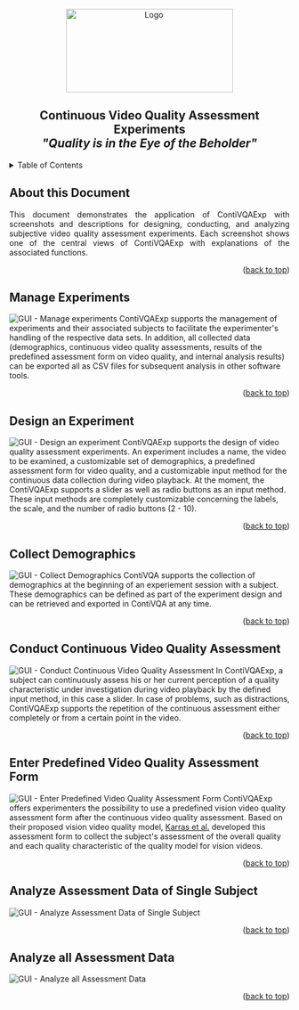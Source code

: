 <!-- PROJECT LOGO -->
<br />
<div align="center">
  <a href="https://github.com/okarras/ContiVQAExp">
    <img src="../src/img/logo.svg" alt="Logo" width="300" height="150">
  </a>

<h2 align="center">Continuous Video Quality Assessment Experiments<br/>
<i>"Quality is in the Eye of the Beholder"</i></h2>
</div>

<!-- TABLE OF CONTENTS -->
<details>
  <summary>Table of Contents</summary>
  <ol>
    <li><a href="#about-this-document">About this Document</a></li>
    <li><a href="#manage-experiments">Manage Experiments</a></li>
    <li><a href="#design-an-experiment">Design an Experiment</a></li>
    <li><a href="#collect-demographics">Collect Demographics</a></li>
    <li><a href="#conduct-continuous-video-quality-assessment">Conduct Continuous Video Quality Assessment</a></li>
    <li><a href="#enter-predefined-video-quality-assessment-form">Enter Predefined Video Quality Assessment Form</a></li>
    <li><a href="#analyze-assessment-data-of-single-subject">Analyze Assessment Data of Single Subject</a></li>
    <li><a href="#analyze-all-assessment-data">Analyze all Assessment Data</a></li>
  </ol>
</details>

<!-- ABOUT THIS DOCUMENT -->
## About this Document
<p align="justify">
    This document demonstrates the application of ContiVQAExp with screenshots and descriptions for designing, conducting, and analyzing subjective video quality assessment experiments. Each screenshot shows one of the central views of ContiVQAExp with explanations of the associated functions.
</p>

<p align="right">(<a href="#top">back to top</a>)</p>

<!-- MANAGE EXPERIMENTS -->
## Manage Experiments
![GUI - Manage experiments](01_manage_experiments.png)
ContiVQAExp supports the management of experiments and their associated subjects to facilitate the experimenter's handling of the respective data sets. In addition, all collected data (demographics, continuous video quality assessments, results of the predefined assessment form on video quality, and internal analysis results) can be exported all as CSV files for subsequent analysis in other software tools.

<p align="right">(<a href="#top">back to top</a>)</p>

<!-- DESIGN EXPERIMENT -->
## Design an Experiment
![GUI - Design an experiment](02_design_experiment.png)
ContiVQAExp supports the design of video quality assessment experiments. An experiment includes a name, the video to be examined, a customizable set of demographics, a predefined assessment form for video quality, and a customizable input method for the continuous data collection during video playback. At the moment, the ContiVQAExp supports a slider as well as radio buttons as an input method. These input methods are completely customizable concerning the labels, the scale, and the number of radio buttons (2 - 10).

<p align="right">(<a href="#top">back to top</a>)</p>

<!-- COLLECT DEMOGRAPHICS -->
## Collect Demographics
![GUI - Collect Demographics](03_collect_demographics.png)
ContiVQA supports the collection of demographics at the beginning of an experiement session with a subject. These demographics can be defined as part of the experiment design and can be retrieved and exported in ContiVQA at any time.

<p align="right">(<a href="#top">back to top</a>)</p>

<!-- CONDUCT EXPERIMENT -->
## Conduct Continuous Video Quality Assessment
![GUI - Conduct Continuous Video Quality Assessment](04_conduct_experiment.png)
In ContiVQAExp, a subject can continuously assess his or her current perception of a quality characteristic under investigation during video playback by the defined input method, in this case a slider. In case of problems, such as distractions, ContiVQAExp supports the repetition of the continuous assessment either completely or from a certain point in the video.

<p align="right">(<a href="#top">back to top</a>)</p>

<!-- ENTER ASSESSMENT FORM -->
## Enter Predefined Video Quality Assessment Form
![GUI - Enter Predefined Video Quality Assessment Form](05_enter_predefined_assessment_form.png)
ContiVQAExp offers experimenters the possibility to use a predefined vision video quality assessment form after the continuous video quality assessment. Based on their proposed vision video quality model, [Karras et al.](https://www.sciencedirect.com/science/article/abs/pii/S0164121219302535) developed this assessment form to collect the subject's assessment of the overall quality and each quality characteristic of the quality model for vision videos. 

<p align="right">(<a href="#top">back to top</a>)</p>

<!-- ANALYZE ASSESSMENT DATA OF SINGLE SUBJECT -->
## Analyze Assessment Data of Single Subject
![GUI - Analyze Assessment Data of Single Subject](06_analyze_single_subject_assessment_data.png)

<p align="right">(<a href="#top">back to top</a>)</p>

<!-- ANALYZE ALL ASSESSMENT DATA -->
## Analyze all Assessment Data
![GUI - Analyze all Assessment Data](07_analyze_all_assessment_data.png)

<p align="right">(<a href="#top">back to top</a>)</p>